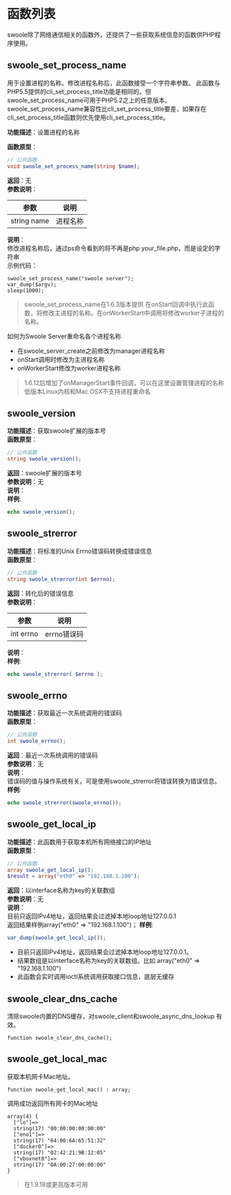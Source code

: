 # 函数列表

swoole除了网络通信相关的函数外，还提供了一些获取系统信息的函数供PHP程序使用。
## swoole_set_process_name 
用于设置进程的名称。修改进程名称后，此函数接受一个字符串参数。 此函数与PHP5.5提供的cli_set_process_title功能是相同的。但swoole_set_process_name可用于PHP5.2之上的任意版本。swoole_set_process_name兼容性比cli_set_process_title要差，如果存在cli_set_process_title函数则优先使用cli_set_process_title。

**功能描述**：设置进程的名称

**函数原型**：
```php
// 公共函数
void swoole_set_process_name(string $name);
```
**返回**：无<br>
**参数说明**：<br>

| 参数        | 说明   |
|  --------  |  -------- |
| string name | 进程名称 |

**说明**：<br>
修改进程名称后，通过ps命令看到的将不再是php your_file.php，而是设定的字符串<br>
示例代码：
```
swoole_set_process_name("swoole server");
var_dump($argv);
sleep(1000);
```
>swoole_set_process_name在1.6.3版本提供
>在onStart回调中执行此函数，将修改主进程的名称。在onWorkerStart中调用将修改worker子进程的名称。

如何为Swoole Server重命名各个进程名称

* 在swoole_server_create之前修改为manager进程名称
* onStart调用时修改为主进程名称
* onWorkerStart修改为worker进程名称

>1.6.12后增加了onManagerStart事件回调，可以在这里设置管理进程的名称
>低版本Linux内核和Mac OSX不支持进程重命名

## swoole_version
**功能描述**：获取swoole扩展的版本号<br>
**函数原型**：<br>
```php
// 公共函数
string swoole_version();
```
**返回**：swoole扩展的版本号<br>
**参数说明**：无<br>
**说明**：<br>
**样例**:
```php
echo swoole_version();
```

## swoole_strerror
**功能描述**：将标准的Unix Errno错误码转换成错误信息<br>
**函数原型**：<br>
```php
// 公共函数
string swoole_strerror(int $errno);
```
**返回**：转化后的错误信息<br>
**参数说明**：<br>

| 参数        | 说明   |
|  --------  |  -------- |
| int errno | errno错误码 |

**说明**：<br>
**样例**:
```php
echo swoole_strerror( $errno );
```
## swoole_errno 
**功能描述**：获取最近一次系统调用的错误码<br>
**函数原型**：<br>
```php
// 公共函数
int swoole_errno();
```
**返回**：最近一次系统调用的错误码<br>
**参数说明**：无<br>
**说明**：<br>
错误码的值与操作系统有关。可是使用swoole_strerror将错误转换为错误信息。<br>
**样例**:
```php
echo swoole_strerror(swoole_errno());
```
## swoole_get_local_ip 

**功能描述**：此函数用于获取本机所有网络接口的IP地址<br>
**函数原型**：<br>
```php
// 公共函数
array swoole_get_local_ip();
$result = array("eth0" => "192.168.1.100");
```
**返回**：以interface名称为key的关联数组<br>
**参数说明**：无<br>
**说明**：<br>
目前只返回IPv4地址，返回结果会过滤掉本地loop地址127.0.0.1<br>
返回结果样例array("eth0" => "192.168.1.100")；
**样例**:
```php
var_dump(swoole_get_local_ip());
```
* 目前只返回IPv4地址，返回结果会过滤掉本地loop地址127.0.0.1。
* 结果数组是以interface名称为key的关联数组。比如 array("eth0" => "192.168.1.100")
* 此函数会实时调用ioctl系统调用获取接口信息，底层无缓存

## swoole_clear_dns_cache
清除swoole内置的DNS缓存，对swoole_client和swoole_async_dns_lookup 有效。
```
function swoole_clear_dns_cache();
```
## swoole_get_local_mac 
获取本机网卡Mac地址。
```
function swoole_get_local_mac() : array;
```
调用成功返回所有网卡的Mac地址
```
array(4) {
  ["lo"]=>
  string(17) "00:00:00:00:00:00"
  ["eno1"]=>
  string(17) "64:00:6A:65:51:32"
  ["docker0"]=>
  string(17) "02:42:21:9B:12:05"
  ["vboxnet0"]=>
  string(17) "0A:00:27:00:00:00"
}
```
>在1.9.18或更高版本可用

